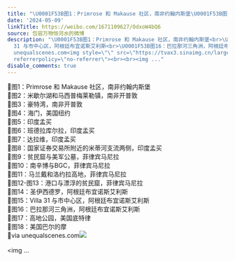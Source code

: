 ```yaml
---
title: "\U0001F53B图1：Primrose 和 Makause 社区，南非约翰内斯堡\U0001F53B图2：米歇尔湖和马西普梅莱勒镇，南非开普敦\U0001F53B图3：豪特湾，南非开普敦\U0001F53B图4：海门，美国纽约\U0001F53B图..."
date: '2024-05-09'
linkTitle: https://weibo.com/1671109627/OdxoW4bQ6
source: 包容万物恒河水的微博
description: "\U0001F53B图1：Primrose 和 Makause 社区，南非约翰内斯堡<br>\U0001F53B图2：米歇尔湖和马西普梅莱勒镇，南非开普敦<br>\U0001F53B图3：豪特湾，南非开普敦<br>\U0001F53B图4：海门，美国纽约<br>\U0001F53B图5：印度孟买<br>\U0001F53B图6：班德拉库尔拉，印度孟买<br>\U0001F53B图7：达拉维，印度孟买<br>\U0001F53B图8：国家证券交易所附近的米蒂河支流两侧，印度孟买<br>\U0001F53B图9：贫民窟与美军公墓，菲律宾马尼拉<br>\U0001F53B图10：南辛博与BGC，菲律宾马尼拉<br>\U0001F53B图11：马兰戴和洛约拉高地，菲律宾马尼拉<br>\U0001F53B图12-图13：港口与漂浮的贫民窟，菲律宾马尼拉<br>\U0001F53B图14：圣伊西德罗，阿根廷布宜诺斯艾利斯<br>\U0001F53B图15：Villa
  31 与市中心区，阿根廷布宜诺斯艾利斯<br>\U0001F53B图16：巴拉那河三角洲，阿根廷布宜诺斯艾利斯<br>\U0001F53B图17：高地公园，美国底特律<br>\U0001F53B图18：美国巴尔的摩<br>\U0001F53Bvia
  unequalscenes.com<img style=\"\" src=\"https://tvax3.sinaimg.cn/large/639b1bfbly1hpjoeelwzmj21cm10be83.jpg\"
  referrerpolicy=\"no-referrer\"><br><br><img ..."
disable_comments: true
---
```

🔻图1：Primrose 和 Makause 社区，南非约翰内斯堡<br>🔻图2：米歇尔湖和马西普梅莱勒镇，南非开普敦<br>🔻图3：豪特湾，南非开普敦<br>🔻图4：海门，美国纽约<br>🔻图5：印度孟买<br>🔻图6：班德拉库尔拉，印度孟买<br>🔻图7：达拉维，印度孟买<br>🔻图8：国家证券交易所附近的米蒂河支流两侧，印度孟买<br>🔻图9：贫民窟与美军公墓，菲律宾马尼拉<br>🔻图10：南辛博与BGC，菲律宾马尼拉<br>🔻图11：马兰戴和洛约拉高地，菲律宾马尼拉<br>🔻图12-图13：港口与漂浮的贫民窟，菲律宾马尼拉<br>🔻图14：圣伊西德罗，阿根廷布宜诺斯艾利斯<br>🔻图15：Villa 31 与市中心区，阿根廷布宜诺斯艾利斯<br>🔻图16：巴拉那河三角洲，阿根廷布宜诺斯艾利斯<br>🔻图17：高地公园，美国底特律<br>🔻图18：美国巴尔的摩<br>🔻via unequalscenes.com<img style="" src="https://tvax3.sinaimg.cn/large/639b1bfbly1hpjoeelwzmj21cm10be83.jpg" referrerpolicy="no-referrer"><br><br><img ...